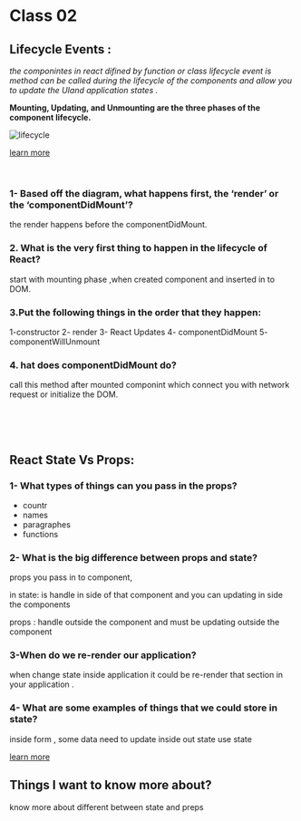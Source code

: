 # Class 02

## Lifecycle Events :
_the componintes in react difined by function or class 
lifecycle event is method can be called during the lifecycle of the components and allow you to update the UIand application states ._

**Mounting, Updating, and Unmounting are the three phases of the component lifecycle.**


![lifecycle](https://miro.medium.com/max/963/0*0saPKFiTUk6W3FYp)

 [learn more ](https://medium.com/@joshuablankenshipnola/react-component-lifecycle-events-cb77e670a093) 

<br>

### 1- Based off the diagram, what happens first, the ‘render’ or the ‘componentDidMount’?  
the render happens before the componentDidMount.

### 2. What is the very first thing to happen in the lifecycle of React?

start with mounting phase ,when created component and inserted in to DOM.
### 3.Put the following things in the order that they happen: 
1-constructor 2- render 3- React Updates  4- componentDidMount  5- componentWillUnmount

### 4. hat does componentDidMount do?

call this method after mounted componint which  connect you with network request or initialize the DOM.


<br>
<br>
<br>

## React State Vs Props:


### 1- What types of things can you pass in the props?
* countr 
* names 
* paragraphes 
* functions 

### 2- What is the big difference between props and state?
props you pass in to component,

in state: is handle in side of that component and you can updating in side the components 

props : handle outside the component and must be updating outside the component 

### 3-When do we re-render our application?
when change state inside application it could be re-render that section in your application .

### 4- What are some examples of things that we could store in state?
inside form  , some data need to update inside out state use state 
 
 [learn more ](https://www.youtube.com/watch?v=IYvD9oBCuJI)

 ## Things I want to know more about?

know more about different between state and preps

